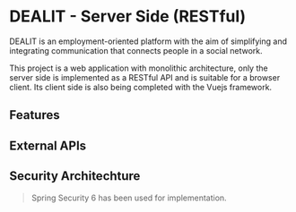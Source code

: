 # DEALIT - Server Side (RESTful)

DEALIT is an employment-oriented platform with the aim of simplifying and integrating communication that connects people in a social network.

This project is a web application with monolithic architecture, only the server side is implemented as a RESTful API and is suitable for a browser client. Its client side is also being completed with the Vuejs framework.

## Features

## External APIs

## Security Architechture
> Spring Security 6 has been used for implementation.

